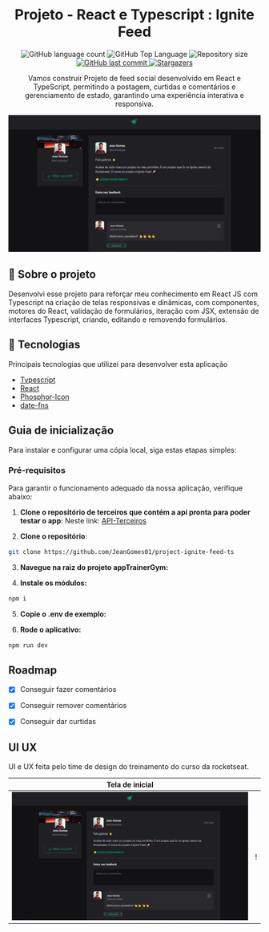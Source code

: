 <h1 align="center">Projeto - React e Typescript : Ignite Feed</h1>

<p align="center">
  <img alt="GitHub language count" src="https://img.shields.io/github/languages/count/JeanGomes01/project-ignite-feed-ts">

  <img alt="GitHub Top Language" src="https://img.shields.io/github/languages/top/JeanGomes01/project-ignite-feed-ts" />

  <img alt="Repository size" src="https://img.shields.io/github/repo-size/JeanGomes01/project-ignite-feed-ts">
  
  <a href="https://github.com/JeanGomes01/Github-Blog/commits/master">
    <img alt="GitHub last commit" src="https://img.shields.io/github/last-commit/JeanGomes01/project-ignite-feed-ts">
  </a>
    
   <a href="https://github.com/JeanGomes01/project-ignite-feed-ts/stargazers">
    <img alt="Stargazers" src="https://img.shields.io/github/stars/JeanGomes01/project-ignite-feed-ts?style=social">
  </a>
</p>

<p align="center">Vamos construir Projeto de feed social desenvolvido em React e TypeScript, permitindo a postagem, curtidas e comentários e gerenciamento de estado, garantindo uma experiência interativa e responsiva. </p>

<p align="center">
<img alt="tela inicial" src="github/tela_inicial.png" />
</p>

## 🥶 Sobre o projeto

Desenvolvi esse projeto para reforçar meu conhecimento em React JS com Typescript na criação de telas responsivas e dinâmicas, com componentes, motores do React, validação de formulários, iteração com JSX, extensão de interfaces Typescript, criando, editando e removendo formulários.

## 🚀 Tecnologias

Principais tecnologias que utilizei para desenvolver esta aplicação

- [Typescript](https://www.typescriptlang.org/)
- [React](https://react.dev/blog/2023/03/16/introducing-react-dev/)
- [Phosphor-Icon](https://github.com/phosphor-icons/homepage)
- [date-fns](https://www.npmjs.com/package/date-fns)

## Guia de inicialização

Para instalar e configurar uma cópia local, siga estas etapas simples:

### Pré-requisitos

Para garantir o funcionamento adequado da nossa aplicação, verifique abaixo:

1. **Clone o repositório de terceiros que contém a api pronta para poder testar o app**: Neste link: [API-Terceiros](https://github.com/rocketseat-education/ignite-reactjs-01-fundamentos-react)

2. **Clone o repositório**:

```sh
git clone https://github.com/JeanGomes01/project-ignite-feed-ts
```

3. **Navegue na raiz do projeto appTrainerGym:**

4. **Instale os módulos:**

```sh
npm i
```

5. **Copie o .env de exemplo:**

6. **Rode o aplicativo:**

```sh
npm run dev
```

## Roadmap

- [x] Conseguir fazer comentários

- [x] Conseguir remover comentários

- [x] Conseguir dar curtidas

<!-- --------------------- -->

## UI UX

UI e UX feita pelo time de design do treinamento do curso da rocketseat.

|             Tela de inicial              |     |
| :--------------------------------------: | :-: |
| ![Tela Inicial](github/tela_inicial.png) |  !  |
